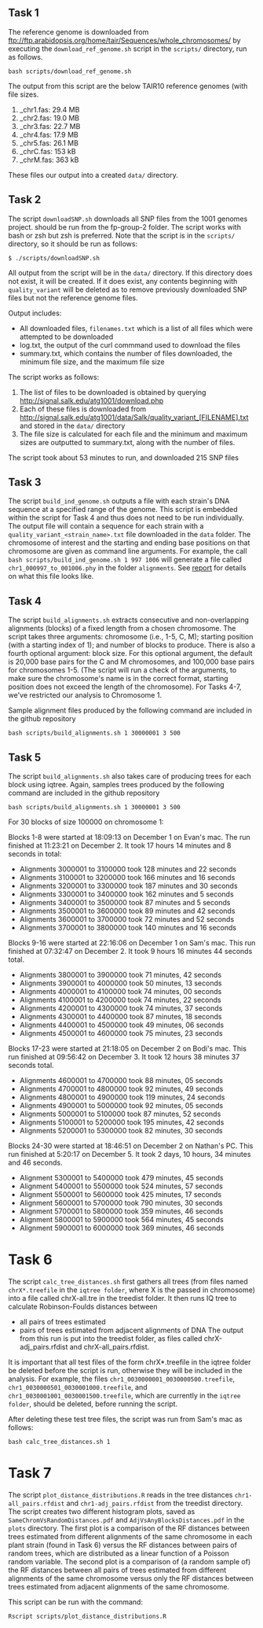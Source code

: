 ## Task 1
The reference genome is downloaded from ftp://ftp.arabidopsis.org/home/tair/Sequences/whole_chromosomes/ by executing the `download_ref_genome.sh` script in the `scripts/` directory, run as follows.
```
bash scripts/download_ref_genome.sh
```
The output from this script are the below TAIR10 reference genomes (with file sizes.
1. _chr1.fas: 29.4 MB
2. _chr2.fas: 19.0 MB
3. _chr3.fas: 22.7 MB
4. _chr4.fas: 17.9 MB
5. _chr5.fas: 26.1 MB
6. _chrC.fas: 153 kB
7. _chrM.fas: 363 kB

These files our output into a created `data/` directory.

## Task 2
The script `downloadSNP.sh` downloads all SNP files from the 1001 genomes project. should be run from the fp-group-2 folder. The script works with bash or zsh but zsh is preferred. Note that the script is in the `scripts/` directory, so it should be run as follows:
```
$ ./scripts/downloadSNP.sh
```
All output from the script will be in the `data/` directory. If this directory does not exist, it will be created. If it does exist, any contents beginning with   `quality_variant` will be deleted as to remove previously downloaded SNP files but not the reference genome files.

Output includes: 
 - All downloaded files, `filenames.txt` which is a list of all files which were attempted to be downloaded
 - log.txt, the output of the curl commmand used to download the files
 - summary.txt, which contains the number of files downloaded, the minimum file size, and the maximum file size

The script works as follows:
1. The list of files to be downloaded is obtained by querying http://signal.salk.edu/atg1001/download.php
2. Each of these files is downloaded from http://signal.salk.edu/atg1001/data/Salk/quality_variant_[FILENAME].txt and stored in the `data/` directory
3. The file size is calculated for each file and the minimum and maximum sizes are outputted to summary.txt, along with the number of files. 

The script took about 53 minutes to run, and downloaded 215 SNP files

## Task 3

The script `build_ind_genome.sh` outputs a file with each strain's DNA sequence at a specified range of the genome. This script is embedded within the script for Task 4 and thus does not need to be run individually. The output file will contain a sequence for each strain with a `quality_variant_<strain_name>.txt` file downloaded in the `data` folder. The chromosome of interest and the starting and ending base positions on that chromosome are given as command line arguments. For example, the call `bash scripts/build_ind_genome.sh 1 997 1006` will generate a file called `chr1_000997_to_001006.phy` in the folder `alignments`. See [report](report.md) for details on what this file looks like.

## Task 4
The script `build_alignments.sh` extracts consecutive and non-overlapping alignments (blocks) of a fixed length from a chosen chromosome. The script takes three arguments: chromosome (i.e., 1-5, C, M); starting position (with a starting index of 1); and number of blocks to produce. There is also a fourth optional argument: block size. For this optional argument, the default is 20,000 base pairs for the C and M chromosomes, and 100,000 base pairs for chromosomes 1-5.
(The script will run a check of the arguments, to make sure the chromosome's name is in the correct format, starting position does not exceed the length of the chromosome). For Tasks 4-7, we've restricted our analysis to Chromosome 1. 

Sample alignment files produced by the following command are included in the github repository
```
bash scripts/build_alignments.sh 1 30000001 3 500
```

## Task 5
The script `build_alignments.sh` also takes care of producing trees for each block using iqtree. 
Again, samples trees produced by the following command are included in the github repository
```
bash scripts/build_alignments.sh 1 30000001 3 500
```

For 30 blocks of size 100000 on chromosome 1:

Blocks 1-8 were started at 18:09:13 on December 1 on Evan's mac. The run finished at 11:23:21 on December 2. It took 17 hours 14 minutes and 8 seconds in total:
- Alignments 3000001 to 3100000 took 128 minutes and 22 seconds
- Alignments 3100001 to 3200000 took 166 minutes and 16 seconds
- Alignments 3200001 to 3300000 took 187 minutes and 30 seconds
- Alignments 3300001 to 3400000 took 162 minutes and 5 seconds
- Alignments 3400001 to 3500000 took 87 minutes and 5 seconds
- Alignments 3500001 to 3600000 took 89 minutes and 42 seconds
- Alignments 3600001 to 3700000 took 72 minutes and 52 seconds
- Alignments 3700001 to 3800000 took 140 minutes and 16 seconds

Blocks 9-16 were started at 22:16:06 on December 1 on Sam's mac. This run finished at 07:32:47 on December 2. It took 9 hours 16 minutes 44 seconds total.
- Alignments 3800001 to 3900000 took 71 minutes, 42 seconds
- Alignments 3900001 to 4000000 took 50 minutes, 13 seconds
- Alignments 4000001 to 4100000 took 74 minutes, 00 seconds
- Alignments 4100001 to 4200000 took 74 minutes, 22 seconds
- Alignments 4200001 to 4300000 took 74 minutes, 37 seconds
- Alignments 4300001 to 4400000 took 87 minutes, 18 seconds
- Alignments 4400001 to 4500000 took 49 minutes, 06 seconds
- Alignments 4500001 to 4600000 took 75 minutes, 23 seconds

Blocks 17-23 were started at 21:18:05 on December 2 on Bodi's mac. This run finished at 09:56:42 on December 3. It took 12 hours 38 minutes 37 seconds total.
- Alignments 4600001 to 4700000 took 88 minutes, 05 seconds
- Alignments 4700001 to 4800000 took 92 minutes, 49 seconds
- Alignments 4800001 to 4900000 took 119 minutes, 24 seconds
- Alignments 4900001 to 5000000 took 92 minutes, 05 seconds
- Alignments 5000001 to 5100000 took 87 minutes, 52 seconds
- Alignments 5100001 to 5200000 took 195 minutes, 42 seconds
- Alignments 5200001 to 5300000 took 82 minutes, 30 seconds

Blocks 24-30 were started at 18:46:51 on December 2 on Nathan's PC. This run finished at 5:20:17 on December 5. It took 2 days, 10 hours, 34 minutes and 46 seconds.
- Alignment 5300001 to 5400000 took 479 minutes, 45 seconds
- Alignment 5400001 to 5500000 took 524 minutes, 57 seconds
- Alignment 5500001 to 5600000 took 425 minutes, 17 seconds
- Alignment 5600001 to 5700000 took 790 minutes, 30 seconds
- Alignment 5700001 to 5800000 took 359 minutes, 46 seconds
- Alignment 5800001 to 5900000 took 564 minutes, 45 seconds
- Alignment 5900001 to 6000000 took 369 minutes, 46 seconds


# Task 6
The script `calc_tree_distances.sh` first gathers all trees (from files named `chrX*.treefile` in the `iqtree folder`, where X is the passed in chromosome) into a file called chrX-all.tre in the treedist folder. It then runs IQ tree to calculate Robinson-Foulds distances between
- all pairs of trees estimated 
- pairs of trees estimated from adjacent alignments of DNA
The output from this run is put into the treedist folder, as files called chrX-adj_pairs.rfdist and chrX-all_pairs.rfdist.

It is important that all test files of the form chrX*.treefile in the iqtree folder be deleted before the script is run, otherwise they will be included in the analysis. For example, the files `chr1_0030000001_0030000500.treefile`, `chr1_0030000501_0030001000.treefile`, and `chr1_0030001001_0030001500.treefile`, which are currently in the `iqtree folder`, should be deleted, before running the script.  

After deleting these test tree files, the script was run from Sam's mac as follows:
```
bash calc_tree_distances.sh 1
```

# Task 7
The script `plot_distance_distributions.R` reads in the tree distances `chr1-all_pairs.rfdist` and `chr1-adj_pairs.rfdist` from the treedist directory. 
The script creates two different histogram plots, saved as `SameChromVsRandomDistances.pdf` and `AdjVsAnyBlocksDistances.pdf` in the `plots` directory. The first plot is a comparison of the RF distances between trees estimated from different alignments of the same chromosome in each plant strain (found in Task 6) versus the RF distances between pairs of random trees, which are distributed as a linear function of a Poisson random variable. The second plot is a comparison of (a random sample of) the RF distances between all pairs of trees estimated from different alignments of the same chromosome versus only the RF distances between trees estimated from adjacent alignments of the same chromosome.

This script can be run with the command:
```
Rscript scripts/plot_distance_distributions.R
```




